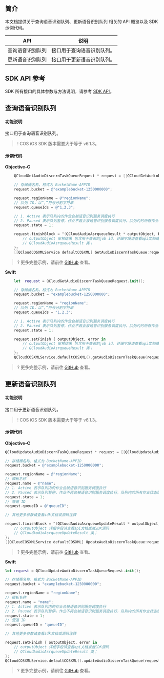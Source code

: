 

## 简介

本文档提供关于查询语音识别队列、更新语音识别队列 相关的 API 概览以及 SDK 示例代码。

| API                                                          |  说明                                  |
| ------------------------------------------------------------ | ----------------------------------------- |
| 查询语音识别队列 |接口用于查询语音识别队列。|
| 更新语音识别队列 |接口用于更新语音识别队列。|

## SDK API 参考

SDK 所有接口的具体参数与方法说明，请参考 [SDK API](https://cos-ios-sdk-doc-1253960454.file.myqcloud.com/)。

## 查询语音识别队列

#### 功能说明

接口用于查询语音识别队列。

>! COS iOS SDK 版本需要大于等于 v6.1.3。
>

#### 示例代码

**Objective-C**

[//]: # ".cssg-snippet-get-audiodiscern-taskqueue"
```objective-c
    QCloudGetAudioDiscernTaskQueueRequest * request = [[QCloudGetAudioDiscernTaskQueueRequest alloc]init];

    // 存储桶名称，格式为 BucketName-APPID
    request.bucket = @"examplebucket-1250000000";

    request.regionName = @"regionName";
    // 队列 ID，以“,”符号分割字符串
    request.queueIds = @"1,2,3";

    // 1. Active 表示队列内的作业会被语音识别服务调度执行
    // 2. Paused 表示队列暂停，作业不再会被语音识别服务调度执行，队列内的所有作业状态维持在暂停状态，已经处于识别中的任务将继续执行，不受影响
    request.state = 1;

    request.finishBlock = ^(QCloudAudioAsrqueueResult * outputObject, NSError *error) {
        // outputObject 审核结果 包含用于查询的job id，详细字段请查看api文档或者SDK源码
        // QCloudAudioAsrqueueResult 类；
    };
    [[QCloudCOSXMLService defaultCOSXML] GetAudioDiscernTaskQueue:request];
```

>? 更多完整示例，请前往 [GitHub](https://github.com/tencentyun/cos-snippets/tree/master/iOS/Objc/Examples/cases/AudioDiscernTaskQueue.m) 查看。
>

**Swift**

[//]: # ".cssg-snippet-get-audiodiscern-taskqueue"
```swift
    let  request = QCloudGetAudioDiscernTaskQueueRequest.init();

    // 存储桶名称，格式为 BucketName-APPID
    request.bucket = "examplebucket-1250000000";

    request.regionName = "regionName";
    // 队列 ID，以“,”符号分割字符串
    request.queueIds = "1,2,3";

    // 1. Active 表示队列内的作业会被语音识别服务调度执行
    // 2. Paused 表示队列暂停，作业不再会被语音识别服务调度执行，队列内的所有作业状态维持在暂停状态，已经处于识别中的任务将继续执行，不受影响
    request.state = 1;

    request.setFinish { outputObject, error in
        // outputObject 审核结果 包含用于查询的job id，详细字段请查看api文档或者SDK源码
        // QCloudAudioAsrqueueResult 类；
    };
    QCloudCOSXMLService.defaultCOSXML().getAudioDiscernTaskQueue(request);
```

>? 更多完整示例，请前往 [GitHub](https://github.com/tencentyun/cos-snippets/tree/master/iOS/Swift/Examples/cases/AudioDiscernTaskQueue.swift) 查看。
>

## 更新语音识别队列

#### 功能说明

接口用于更新语音识别队列。

>! COS iOS SDK 版本需要大于等于 v6.1.3。
>

#### 示例代码

**Objective-C**

[//]: # ".cssg-snippet-update-audiodiscern-taskqueue"
```objective-c
QCloudUpdateAudioDiscernTaskQueueRequest * request = [[QCloudUpdateAudioDiscernTaskQueueRequest alloc]init];

// 存储桶名称，格式为 BucketName-APPID
request.bucket = @"examplebucket-1250000000";

request.regionName = @"regionName";
// 模板名称
request.name = @"name";
// 1. Active 表示队列内的作业会被语音识别服务调度执行
// 2. Paused 表示队列暂停，作业不再会被语音识别服务调度执行，队列内的所有作业状态维持在暂停状态，已经处于识别中的任务将继续执行，不受影响
request.state = 1;
// 管道 ID
request.queueID = @"queueID";

// 其他更多参数请查看sdk文档或源码注释

request.finishBlock = ^(QCloudAudioAsrqueueUpdateResult * outputObject, NSError *error) {
    // outputObject 详细字段请查看api文档或者SDK源码
    // QCloudAudioAsrqueueUpdateResult 类；
};
[[QCloudCOSXMLService defaultCOSXML] UpdateAudioDiscernTaskQueue:request];
```

>? 更多完整示例，请前往 [GitHub](https://github.com/tencentyun/cos-snippets/tree/master/iOS/Objc/Examples/cases/AudioDiscernTaskQueue.m) 查看。
>

**Swift**

[//]: # ".cssg-snippet-update-audiodiscern-taskqueue"
```swift
let request = QCloudUpdateAudioDiscernTaskQueueRequest.init();

// 存储桶名称，格式为 BucketName-APPID
request.bucket = "examplebucket-1250000000";

request.regionName = "regionName";
// 模板名称
request.name = "name";
// 1. Active 表示队列内的作业会被语音识别服务调度执行
// 2. Paused 表示队列暂停，作业不再会被语音识别服务调度执行，队列内的所有作业状态维持在暂停状态，已经处于识别中的任务将继续执行，不受影响
request.state = 1;
// 管道 ID
request.queueID = "queueID";

// 其他更多参数请查看sdk文档或源码注释

request.setFinish { outputObject, error in
    // outputObject 详细字段请查看api文档或者SDK源码
    // QCloudAudioAsrqueueUpdateResult 类；
};
QCloudCOSXMLService.defaultCOSXML().updateAudioDiscernTaskQueue(request);
```

>? 更多完整示例，请前往 [GitHub](https://github.com/tencentyun/cos-snippets/tree/master/iOS/Swift/Examples/cases/AudioDiscernTaskQueue.swift) 查看。
>
